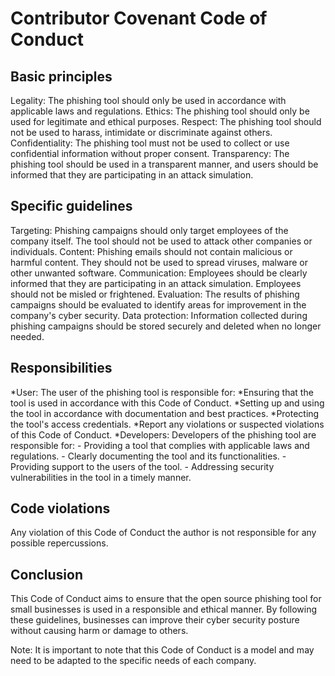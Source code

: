 # Contributor Covenant Code of Conduct

## Basic principles

Legality: The phishing tool should only be used in accordance with applicable laws and regulations.
Ethics: The phishing tool should only be used for legitimate and ethical purposes.
Respect: The phishing tool should not be used to harass, intimidate or discriminate against others.
Confidentiality: The phishing tool must not be used to collect or use confidential information without proper consent.
Transparency: The phishing tool should be used in a transparent manner, and users should be informed that they are participating in an attack simulation.

## Specific guidelines

Targeting: Phishing campaigns should only target employees of the company itself. The tool should not be used to attack other companies or individuals.
Content: Phishing emails should not contain malicious or harmful content. They should not be used to spread viruses, malware or other unwanted software.
Communication: Employees should be clearly informed that they are participating in an attack simulation. Employees should not be misled or frightened.
Evaluation: The results of phishing campaigns should be evaluated to identify areas for improvement in the company's cyber security.
Data protection: Information collected during phishing campaigns should be stored securely and deleted when no longer needed.

## Responsibilities

*User: The user of the phishing tool is responsible for:
*Ensuring that the tool is used in accordance with this Code of Conduct.
*Setting up and using the tool in accordance with documentation and best practices.
*Protecting the tool's access credentials.
*Report any violations or suspected violations of this Code of Conduct.
*Developers: Developers of the phishing tool are responsible for:
    - Providing a tool that complies with applicable laws and regulations.
    - Clearly documenting the tool and its functionalities.
    - Providing support to the users of the tool.
    - Addressing security vulnerabilities in the tool in a timely manner.

## Code violations

Any violation of this Code of Conduct the author is not responsible for any possible repercussions.

## Conclusion

This Code of Conduct aims to ensure that the open source phishing tool for small businesses is used in a responsible and ethical manner. By following these guidelines, businesses can improve their cyber security posture without causing harm or damage to others.

Note: It is important to note that this Code of Conduct is a model and may need to be adapted to the specific needs of each company.